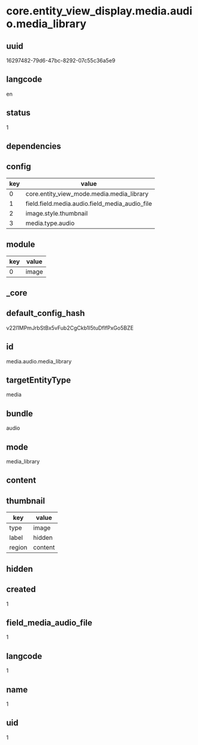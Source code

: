 # core.entity_view_display.media.audio.media_library

## uuid
16297482-79d6-47bc-8292-07c55c36a5e9

## langcode
en

## status
1

## dependencies

## config
|key|value|
|-|-|
|0|core.entity_view_mode.media.media_library|
|1|field.field.media.audio.field_media_audio_file|
|2|image.style.thumbnail|
|3|media.type.audio|


## module
|key|value|
|-|-|
|0|image|


## _core

## default_config_hash
v22l1MPmJrbStBx5vFub2CgCkb1I5tuDflfPxGo5BZE

## id
media.audio.media_library

## targetEntityType
media

## bundle
audio

## mode
media_library

## content

## thumbnail
|key|value|
|-|-|
|type|image|
|label|hidden|
|region|content|


## hidden

## created
1

## field_media_audio_file
1

## langcode
1

## name
1

## uid
1
